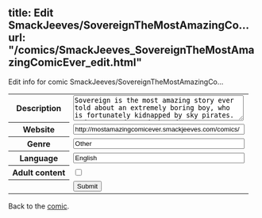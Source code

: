 title: Edit SmackJeeves/SovereignTheMostAmazingCo...
url: "/comics/SmackJeeves_SovereignTheMostAmazingComicEver_edit.html"
---
Edit info for comic SmackJeeves/SovereignTheMostAmazingCo...

<form name="comic" action="http://gaepostmail.appspot.com/comic/" method="post">
<table class="comicinfo">
<tr>
<th>Description</th><td><textarea name="description" cols="40" rows="3">Sovereign is the most amazing story ever told about an extremely boring boy, who is fortunately kidnapped by sky pirates. Updates Tuesday and Thursday! http://www.mostamazingcomicever.com/</textarea></td>
</tr>
<tr>
<th>Website</th><td><input type="text" name="url" value="http://mostamazingcomicever.smackjeeves.com/comics/" size="40"/></td>
</tr>
<tr>
<th>Genre</th><td><input type="text" name="genre" value="Other" size="40"/></td>
</tr>
<tr>
<th>Language</th><td><input type="text" name="language" value="English" size="40"/></td>
</tr>
<tr>
<th>Adult content</th><td><input type="checkbox" name="adult" value="adult" /></td>
</tr>
<tr>
<th></th><td>
<input type="hidden" name="comic" value="SmackJeeves_SovereignTheMostAmazingComicEver" />
<input type="submit" name="submit" value="Submit" />
</td>
</tr>
</table>
</form>

Back to the [comic](SmackJeeves_SovereignTheMostAmazingComicEver.html).
